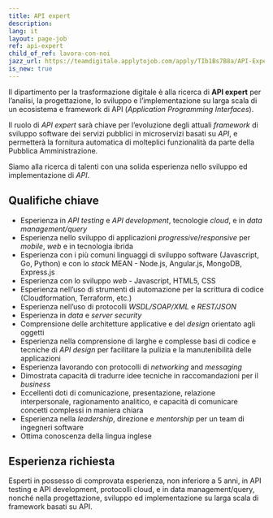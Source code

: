 ```yaml
---
title: API expert
description:
lang: it
layout: page-job
ref: api-expert
child_of_ref: lavora-con-noi
jazz_url: https://teamdigitale.applytojob.com/apply/TIb1Bs7B8a/API-Expert
is_new: true
---
```


Il dipartimento per la trasformazione digitale è alla ricerca di
**API expert** per l’analisi, la progettazione, lo sviluppo e
l’implementazione su larga scala di un ecosistema e framework di API
(*Application Programming Interfaces*).

Il ruolo di *API expert* sarà chiave per l’evoluzione degli attuali
*framework* di sviluppo software dei servizi pubblici in microservizi
basati su *API*, e permetterà la fornitura automatica di molteplici
funzionalità da parte della Pubblica Amministrazione.

Siamo alla ricerca di talenti con una solida esperienza nello sviluppo
ed implementazione di *API*.

## Qualifiche chiave

-   Esperienza in *API testing* e *API development*, tecnologie *cloud*,
    e in *data management/query*
-   Esperienza nello sviluppo di applicazioni *progressive*/*responsive*
    per *mobile*, *web* e in tecnologia ibrida
-   Esperienza con i più comuni linguaggi di sviluppo software
    (Javascript, Go, Python) e con lo *stack* MEAN - Node.js,
    Angular.js, MongoDB, Express.js
-   Esperienza con lo sviluppo *web* - Javascript, HTML5, CSS
-   Esperienza nell’uso di strumenti di automazione per la scrittura di
    codice (Cloudformation, Terraform, etc.)
-   Esperienza nell’uso di protocolli *WSDL/SOAP/XML* e *REST/JSON*
-   Esperienza in *data* e *server security*
-   Comprensione delle architetture applicative e del *design* orientato
    agli oggetti
-   Esperienza nella comprensione di larghe e complesse basi di codice e
    tecniche di *API design* per facilitare la pulizia e la
    manutenibilità delle applicazioni
-   Esperienza lavorando con protocolli di *networking* and *messaging*
-   Dimostrata capacità di tradurre idee tecniche in raccomandazioni per
    il *business*
-   Eccellenti doti di comunicazione, presentazione, relazione
    interpersonale, ragionamento analitico, e capacità di comunicare
    concetti complessi in maniera chiara
-   Esperienza nella *leadership*, direzione e *mentorship* per un team
    di ingegneri software
-   Ottima conoscenza della lingua inglese

## Esperienza richiesta

Esperti in possesso di comprovata esperienza, non inferiore a 5 anni, in API testing e API
development, protocolli cloud, e in data management/query, nonché nella progettazione,
sviluppo ed implementazione su larga scala di framework basati su API.
